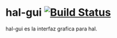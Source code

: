 hal-gui [![Build Status](https://travis-ci.org/alexgadea/hal-gui.png?branch=master)](https://travis-ci.org/alexgadea/hal-gui)
=======

hal-gui es la interfaz grafica para hal.
